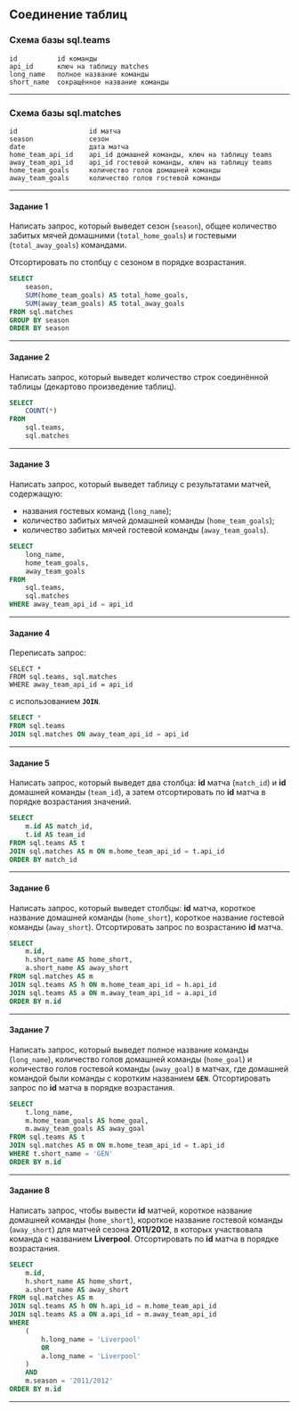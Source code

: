 ## Соединение таблиц ##

### Схема базы sql.teams ###

    id          id команды
    api_id      ключ на таблицу matches
    long_name   полное название команды
    short_name  сокращённое название команды

----

### Схема базы sql.matches ###

    id                  id матча
    season              сезон
    date                дата матча
    home_team_api_id    api_id домашней команды, ключ на таблицу teams
    away_team_api_id    api_id гостевой команды, ключ на таблицу teams
    home_team_goals     количество голов домашней команды
    away_team_goals     количество голов гостевой команды

----

#### **Задание 1** ####

Написать запрос, который выведет сезон (`season`), общее количество забитых
мячей домашними (`total_home_goals`) и гостевыми (`total_away_goals`) командами.

Отсортировать по столбцу с сезоном в порядке возрастания.

```sql
SELECT
    season,
    SUM(home_team_goals) AS total_home_goals,
    SUM(away_team_goals) AS total_away_goals
FROM sql.matches
GROUP BY season
ORDER BY season
```

----

#### **Задание 2** ####

Написать запрос, который выведет количество строк соединённой таблицы (декартово
произведение таблиц).

```sql
SELECT
    COUNT(*)
FROM
    sql.teams,
    sql.matches
```

----

#### **Задание 3** ####

Написать запрос, который выведет таблицу с результатами матчей, содержащую:

- названия гостевых команд (`long_name`);
- количество забитых мячей домашней команды (`home_team_goals`);
- количество забитых мячей гостевой команды (`away_team_goals`).

```sql
SELECT
    long_name,
    home_team_goals,
    away_team_goals
FROM
    sql.teams,
    sql.matches
WHERE away_team_api_id = api_id
```

----

#### **Задание 4** ####

Переписать запрос:

```text
SELECT *
FROM sql.teams, sql.matches
WHERE away_team_api_id = api_id
```

с использованием **`JOIN`**.

```sql
SELECT *
FROM sql.teams
JOIN sql.matches ON away_team_api_id = api_id
```

----

#### **Задание 5** ####

Написать запрос, который выведет два столбца: **id** матча (`match_id`) и **id**
домашней команды (`team_id`), а затем отсортировать по **id** матча в порядке
возрастания значений.

```sql
SELECT
    m.id AS match_id,
    t.id AS team_id
FROM sql.teams AS t
JOIN sql.matches AS m ON m.home_team_api_id = t.api_id
ORDER BY match_id
```

----

#### **Задание 6** ####

Написать запрос, который выведет столбцы: **id** матча, короткое название
домашней команды (`home_short`), короткое название гостевой команды
(`away_short`). Отсортировать запрос по возрастанию **id** матча.

```sql
SELECT
    m.id,
    h.short_name AS home_short,
    a.short_name AS away_short
FROM sql.matches AS m
JOIN sql.teams AS h ON m.home_team_api_id = h.api_id
JOIN sql.teams AS a ON m.away_team_api_id = a.api_id
ORDER BY m.id
```

----

#### **Задание 7** ####

Написать запрос, который выведет полное название команды (`long_name`),
количество голов домашней команды (`home_goal`) и количество голов гостевой
команды (`away_goal`) в матчах, где домашней командой были команды с коротким
названием **`GEN`**. Отсортировать запрос по **id** матча в порядке возрастания.

```sql
SELECT
    t.long_name,
    m.home_team_goals AS home_goal,
    m.away_team_goals AS away_goal
FROM sql.teams AS t
JOIN sql.matches AS m ON m.home_team_api_id = t.api_id
WHERE t.short_name = 'GEN'
ORDER BY m.id
```

----

#### **Задание 8** ####

Написать запрос, чтобы вывести **id** матчей, короткое название домашней
команды (`home_short`), короткое название гостевой команды (`away_short`) для
матчей сезона **2011/2012**, в которых участвовала команда с названием
**Liverpool**. Отсортировать по **id** матча в порядке возрастания.

```sql
SELECT
    m.id,
    h.short_name AS home_short,
    a.short_name AS away_short
FROM sql.matches AS m
JOIN sql.teams AS h ON h.api_id = m.home_team_api_id
JOIN sql.teams AS a ON a.api_id = m.away_team_api_id
WHERE
    (
        h.long_name = 'Liverpool'
        OR
        a.long_name = 'Liverpool'
    )
    AND
    m.season = '2011/2012'
ORDER BY m.id
```

----
